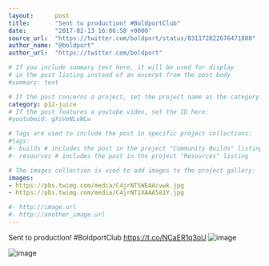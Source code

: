 ```yaml
---
layout:      post
title:       "Sent to production! #BoldportClub"
date:        "2017-02-13 16:06:58 +0000"
source_url:  "https://twitter.com/boldport/status/831172822676471808"
author_name: "@boldport"
author_url:  "https://twitter.com/boldport"

# If you include summary text here, it will be used for display
# in the post listing instead of an excerpt from the post body
#summary: text

# If the post concerns a project, set the project name as the category:
category: p12-juice
# If the post features a youtube video, set the ID here:
#youtubeid: gXsVeNLuWLw

# Tags are used to include the post in specific project collections:
#tags:
#- builds # includes the post in the project "Community Builds" listing
#- resources # includes the post in the project "Resources" listing

# The images collection is used to add images to the project gallery:
images:
- https://pbs.twimg.com/media/C4jrNT5WEAAcvwk.jpg
- https://pbs.twimg.com/media/C4jrNT1XAAA581Y.jpg

#- http://image.url
#- http://another_image.url
---
```


Sent to production! #BoldportClub https://t.co/NCaER1q3oU
![image](https://pbs.twimg.com/media/C4jrNT5WEAAcvwk.jpg)

![image](https://pbs.twimg.com/media/C4jrNT1XAAA581Y.jpg)



